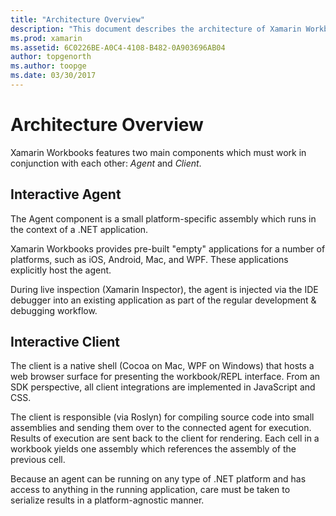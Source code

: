 ```yaml
---
title: "Architecture Overview"
description: "This document describes the architecture of Xamarin Workbooks, examining how the interactive agent and interactive client work together."
ms.prod: xamarin
ms.assetid: 6C0226BE-A0C4-4108-B482-0A903696AB04
author: topgenorth
ms.author: toopge
ms.date: 03/30/2017
---
```


# Architecture Overview

Xamarin Workbooks features two main components which must work in conjunction
with each other: _Agent_ and _Client_.

## Interactive Agent

The Agent component is a small platform-specific assembly which runs in the
context of a .NET application.

Xamarin Workbooks provides pre-built "empty" applications for a number of
platforms, such as iOS, Android, Mac, and WPF. These applications explicitly
host the agent.

During live inspection (Xamarin Inspector), the agent is injected via the
IDE debugger into an existing application as part of the regular development &
debugging workflow.

## Interactive Client

The client is a native shell (Cocoa on Mac, WPF on Windows) that hosts a web
browser surface for presenting the workbook/REPL interface. From an SDK
perspective, all client integrations are implemented in JavaScript and CSS.

The client is responsible (via Roslyn) for compiling source code into small
assemblies and sending them over to the connected agent for execution. Results
of execution are sent back to the client for rendering. Each cell in a workbook
yields one assembly which references the assembly of the previous cell.

Because an agent can be running on any type of .NET platform and has access to
anything in the running application, care must be taken to serialize results in
a platform-agnostic manner.
